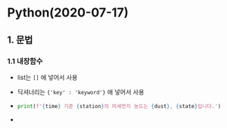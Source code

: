 # Python(2020-07-17)

## 1. 문법

### 1.1 내장함수

- list는 `[]` 에 넣어서 사용

- 딕셔너리는 `{'key' : 'keyword'}` 애 넣어서 사용

- ```python
  print(f'{time} 기준 {station}의 미세먼지 농도는 {dust}, {state}입니다.')
  ```

- 

